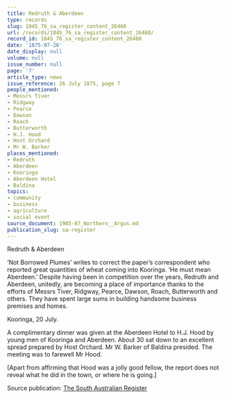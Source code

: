 ```yaml
---
title: Redruth & Aberdeen
type: records
slug: 1845_76_sa_register_content_26460
url: /records/1845_76_sa_register_content_26460/
record_id: 1845_76_sa_register_content_26460
date: '1875-07-26'
date_display: null
volume: null
issue_number: null
page: '7'
article_type: news
issue_reference: 26 July 1875, page 7
people_mentioned:
- Messrs Tiver
- Ridgway
- Pearce
- Dawson
- Roach
- Butterworth
- H.J. Hood
- Host Orchard
- Mr W. Barker
places_mentioned:
- Redruth
- Aberdeen
- Kooringa
- Aberdeen Hotel
- Baldina
topics:
- community
- business
- agriculture
- social event
source_document: 1985-87_Northern__Argus.md
publication_slug: sa-register
---
```


Redruth & Aberdeen

‘Not Borrowed Plumes’ writes to correct the paper’s correspondent who reported great quantities of wheat coming into Kooringa.  ‘He must mean Aberdeen.’  Despite having been in competition over the years, Redruth and Aberdeen, unitedly, are becoming a place of importance thanks to the efforts of Messrs Tiver, Ridgway, Pearce, Dawson, Roach, Butterworth and others.  They have spent large sums in building handsome business premises and homes.

Kooringa, 20 July.

A complimentary dinner was given at the Aberdeen Hotel to H.J. Hood by young men of Kooringa and Aberdeen.  About 30 sat down to an excellent spread prepared by Host Orchard.  Mr W. Barker of Baldina presided.  The meeting was to farewell Mr Hood.

[Apart from affirming that Hood was a jolly good fellow, the report does not reveal what he did in the town, or where he is going.]

Source publication: [The South Australian Register](/publications/sa-register/)
